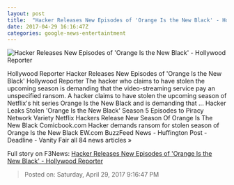 ```yaml
---
layout: post
title:  "Hacker Releases New Episodes of 'Orange Is the New Black' - Hollywood Reporter"
date: 2017-04-29 16:16:47Z
categories: google-news-entertaintment
---
```


![Hacker Releases New Episodes of 'Orange Is the New Black' - Hollywood Reporter](http://cdn5.thr.com/sites/default/files/2016/06/orange_is_the_new_black_s4_still_piper_alex_h_2016.jpg)

Hollywood Reporter Hacker Releases New Episodes of 'Orange Is the New Black' Hollywood Reporter The hacker who claims to have stolen the upcoming season is demanding that the video-streaming service pay an unspecified ransom. A hacker claims to have stolen the upcoming season of Netflix's hit series Orange Is the New Black and is demanding that ... Hacker Leaks Stolen 'Orange Is the New Black' Season 5 Episodes to Piracy Network Variety Netflix Hackers Release New Season Of Orange Is The New Black Comicbook.com Hacker demands ransom for stolen season of Orange Is the New Black EW.com BuzzFeed News - Huffington Post - Deadline - Vanity Fair all 84 news articles »


Full story on F3News: [Hacker Releases New Episodes of 'Orange Is the New Black' - Hollywood Reporter](http://www.f3nws.com/n/qcesQG)

> Posted on: Saturday, April 29, 2017 9:16:47 PM

